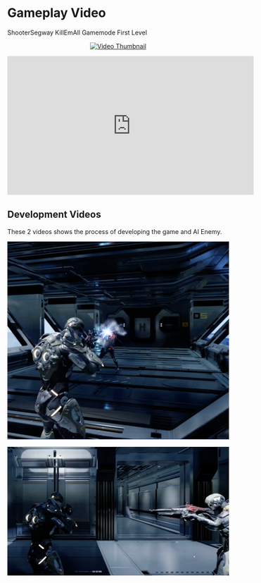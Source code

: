 # Gameplay Video 
ShooterSegway KillEmAll Gamemode First Level

<p align="center">
  <a href="https://www.youtube.com/watch?v=6QzBiLXLpVc"><img src="https://img.youtube.com/vi/6QzBiLXLpVc/0.jpg" alt="Video Thumbnail"></a>
</p>

<p align="center">
  <iframe width="560" height="315" src="https://www.youtube.com/embed/6QzBiLXLpVc" frameborder="0" allow="accelerometer; autoplay; clipboard-write; encrypted-media; gyroscope; picture-in-picture" allowfullscreen></iframe>
</p>


## Development Videos

These 2 videos shows the process of developing the game and AI Enemy. 

[![AIShooterSegway](1.png)](https://youtu.be/6QzBiLXLpVc)

[![AIShooterSegway](2.png)](https://youtu.be/JUqj-FbyssM)
